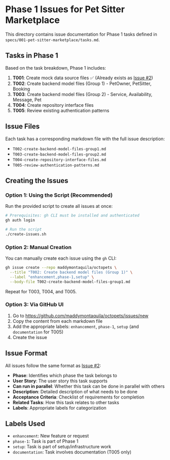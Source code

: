 # Phase 1 Issues for Pet Sitter Marketplace

This directory contains issue documentation for Phase 1 tasks defined in `specs/001-pet-sitter-marketplace/tasks.md`.

## Tasks in Phase 1

Based on the task breakdown, Phase 1 includes:

1. **T001**: Create mock data source files ✅ (Already exists as [Issue #2](https://github.com/maddymontaquila/octopets/issues/2))
2. **T002**: Create backend model files (Group 1) - PetOwner, PetSitter, Booking
3. **T003**: Create backend model files (Group 2) - Service, Availability, Message, Pet
4. **T004**: Create repository interface files
5. **T005**: Review existing authentication patterns

## Issue Files

Each task has a corresponding markdown file with the full issue description:

- `T002-create-backend-model-files-group1.md`
- `T003-create-backend-model-files-group2.md`
- `T004-create-repository-interface-files.md`
- `T005-review-authentication-patterns.md`

## Creating the Issues

### Option 1: Using the Script (Recommended)

Run the provided script to create all issues at once:

```bash
# Prerequisites: gh CLI must be installed and authenticated
gh auth login

# Run the script
./create-issues.sh
```

### Option 2: Manual Creation

You can manually create each issue using the `gh` CLI:

```bash
gh issue create --repo maddymontaquila/octopets \
  --title "T002: Create backend model files (Group 1)" \
  --label "enhancement,phase-1,setup" \
  --body-file T002-create-backend-model-files-group1.md
```

Repeat for T003, T004, and T005.

### Option 3: Via GitHub UI

1. Go to https://github.com/maddymontaquila/octopets/issues/new
2. Copy the content from each markdown file
3. Add the appropriate labels: `enhancement`, `phase-1`, `setup` (and `documentation` for T005)
4. Create the issue

## Issue Format

All issues follow the same format as [Issue #2](https://github.com/maddymontaquila/octopets/issues/2):

- **Phase**: Identifies which phase the task belongs to
- **User Story**: The user story this task supports
- **Can run in parallel**: Whether this task can be done in parallel with others
- **Description**: Detailed description of what needs to be done
- **Acceptance Criteria**: Checklist of requirements for completion
- **Related Tasks**: How this task relates to other tasks
- **Labels**: Appropriate labels for categorization

## Labels Used

- `enhancement`: New feature or request
- `phase-1`: Task is part of Phase 1
- `setup`: Task is part of setup/infrastructure work
- `documentation`: Task involves documentation (T005 only)
